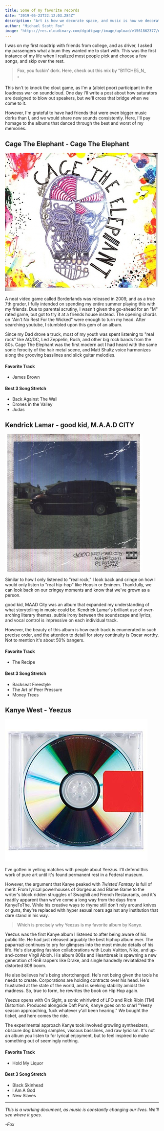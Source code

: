 ```yaml
---
title: Some of my favorite records
date: "2019-05-23T22:12:03.284Z"
description: "Art is how we decorate space, and music is how we decorate time. These are a few of my favorite albums to spin on the needle..."
author: "Michael Scott Fox"
image: "https://res.cloudinary.com/dgidtgwgr/image/upload/v1561862377/msf_blog/index.jpg"
---
```


I was on my first roadtrip with friends from college, and as driver, I asked my passengers what album they wanted me to start with. This was the first instance of my life when I realized most people pick and choose a few songs, and skip over the rest. 

> Fox, you fuckin' dork. Here, check out this mix by "B1TCHE5\_N\_$$$$"

This isn't to knock the clout game, as I'm a (albiet poor) participant in the loudness war on soundcloud. One day I'll write a post about how saturators are designed to blow out speakers, but we'll cross that bridge when we come to it. 

However, I'm grateful to have had friends that were even bigger music dorks than I, and we would share new sounds consistently. Here, I'll pay homage to the albums that danced through the best and worst of my memories. 


## Cage The Elephant - Cage The Elephant
![cage-the-elephant-self-titled](./cte.jpg)

A neat video game called Borderlands was released in 2009, and as a true 7th grader, I fully intended on spending my entire summer playing this with my friends. Due to parental scrutiny, I wasn't given the go-ahead for an "M" rated game, but got to try it at a friends house instead. The opening chords on "Ain't No Rest For the Wicked" were enough to turn my head. After searching youtube, I stumbled upon this gem of an album. 

Since my Dad drove a truck, most of my youth was spent listening to "real rock" like AC/DC, Led Zeppelin, Rush, and other big rock bands from the 80s. Cage The Elephant was the first modern act I had heard with the same sonic ferocity of the hair metal scene, and Matt Shultz voice harmonizes along the grooving basslines and slick guitar melodies. 

#### Favorite Track
 - James Brown
  
#### Best 3 Song Stretch
 - Back Against The Wall
 - Drones in the Valley
 - Judas


## Kendrick Lamar - good kid, M.A.A.D CITY
![gkmc](./gkmc.jpeg)

Similar to how I only listened to "real rock," I look back and cringe on how I would only listen to "real hip-hop" like Hopsin or Eminem. Thankfully, we can look back on our cringey moments and know that we've grown as a person.

good kid, MAAD City was an album that expanded my understanding of what storytelling in music could be. Kendrick Lamar's brilliant use of over-arching literary themes, subtle irony between the soundscape and lyrics, and vocal control is impressive on each individual track.

However, the beauty of this album is how each track is enumerated in such precise order, and the attention to detail for story continuity is Oscar worthy. Not to mention it's about 50% bangers. 

#### Favorite Track 
- The Recipe 

#### Best 3 Song Stretch
- Backseat Freestyle
- The Art of Peer Pressure
- Money Trees


## Kanye West - Yeezus
![yeezus](./index.jpg)

I've gotten in yelling matches with people about Yeezus. I'll defend this work of pure art until it's found permanent rest in a Federal museum. 

However, the argument that Kanye peaked with _Twisted Fantasy_ is full of merit. From lyrical powerhouses of Gorgeous and Blame Game to the writer's block ridden struggles of Swaghili and French Restaurants, and it's readily apparent than we've come a long way from the days from KanyeToThe. While his creative ways to rhyme still don't rely around knives or guns, they're replaced with hyper sexual roars against any institution that dare stand in his way.

>Which is precisely why Yeezus is my favorite album by Kanye. 

Yeezus was the first Kanye album I listened to after being aware of his public life. He had just released arguably the best hiphop album ever. The paparrazi continues to pry for glimpses into the most minute details of his life. He's disrupting fashion collaborations with Louis Vuitton, Nike, and up-and-comer Virgil Abloh. His album 808s and Heartbreak is spawning a new generation of RnB rappers like Drake, and single handedly reviatalized the distorted 808 boom.

He also believes he's being shortchanged. He's not being given the tools he needs to create. Corporations are holding contracts over his head. He's frustrated at the state of the world, and is seeking stability amidst the madness. So, true to form, he rewrites the book on Hip Hop again. 

Yeezus opens with On Sight, a sonic whirlwind of LFO and Rick Ribin (TM) Distortion. Produced alongside Daft Punk, Kanye goes on to snarl "Yeezy season approaching, fuck whatever y'all been hearing." We bought the ticket, and here comes the ride. 

The experimental approach Kanye took involved growling synthesizers, obscure dog barking samples, viscous basslines, and raw lyricism. It's not an album you listen to for lyrical enjoyment, but to feel inspired to make something out of seemingly nothing. 

#### Favorite Track
- Hold My Liquor

#### Best 3 Song Stretch
- Black Skinhead
- I Am A God
- New Slaves

<!--
## The Silent Comedy - Common Faults

## Kanye West - The College Dropout

## Death Grips - Ex-Military

## Portugal. the Man - Evil Friends

## Chance the Rapper - Acid Rap 




## Glass Animals - ZABA

## KIDS SEE GHOSTS - KIDS SEE GHOSTS -->
---
_This is a working document, as music is constantly changing our lives. We'll see where it goes._

_-Fox_
